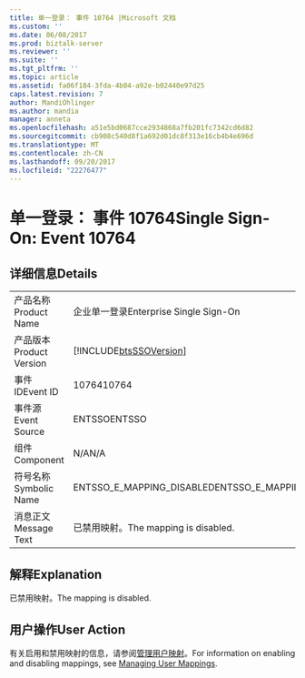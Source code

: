 ```yaml
---
title: 单一登录： 事件 10764 |Microsoft 文档
ms.custom: ''
ms.date: 06/08/2017
ms.prod: biztalk-server
ms.reviewer: ''
ms.suite: ''
ms.tgt_pltfrm: ''
ms.topic: article
ms.assetid: fa06f184-3fda-4b04-a92e-b02440e97d25
caps.latest.revision: 7
author: MandiOhlinger
ms.author: mandia
manager: anneta
ms.openlocfilehash: a51e5bd0687cce2934868a7fb201fc7342cd6d82
ms.sourcegitcommit: cb908c540d8f1a692d01dc8f313e16cb4b4e696d
ms.translationtype: MT
ms.contentlocale: zh-CN
ms.lasthandoff: 09/20/2017
ms.locfileid: "22276477"
---
```

# <a name="single-sign-on-event-10764"></a><span data-ttu-id="3a191-102">单一登录： 事件 10764</span><span class="sxs-lookup"><span data-stu-id="3a191-102">Single Sign-On: Event 10764</span></span>
## <a name="details"></a><span data-ttu-id="3a191-103">详细信息</span><span class="sxs-lookup"><span data-stu-id="3a191-103">Details</span></span>  
  
|||  
|-|-|  
|<span data-ttu-id="3a191-104">产品名称</span><span class="sxs-lookup"><span data-stu-id="3a191-104">Product Name</span></span>|<span data-ttu-id="3a191-105">企业单一登录</span><span class="sxs-lookup"><span data-stu-id="3a191-105">Enterprise Single Sign-On</span></span>|  
|<span data-ttu-id="3a191-106">产品版本</span><span class="sxs-lookup"><span data-stu-id="3a191-106">Product Version</span></span>|[!INCLUDE[btsSSOVersion](../includes/btsssoversion-md.md)]|  
|<span data-ttu-id="3a191-107">事件 ID</span><span class="sxs-lookup"><span data-stu-id="3a191-107">Event ID</span></span>|<span data-ttu-id="3a191-108">10764</span><span class="sxs-lookup"><span data-stu-id="3a191-108">10764</span></span>|  
|<span data-ttu-id="3a191-109">事件源</span><span class="sxs-lookup"><span data-stu-id="3a191-109">Event Source</span></span>|<span data-ttu-id="3a191-110">ENTSSO</span><span class="sxs-lookup"><span data-stu-id="3a191-110">ENTSSO</span></span>|  
|<span data-ttu-id="3a191-111">组件</span><span class="sxs-lookup"><span data-stu-id="3a191-111">Component</span></span>|<span data-ttu-id="3a191-112">N/A</span><span class="sxs-lookup"><span data-stu-id="3a191-112">N/A</span></span>|  
|<span data-ttu-id="3a191-113">符号名称</span><span class="sxs-lookup"><span data-stu-id="3a191-113">Symbolic Name</span></span>|<span data-ttu-id="3a191-114">ENTSSO_E_MAPPING_DISABLED</span><span class="sxs-lookup"><span data-stu-id="3a191-114">ENTSSO_E_MAPPING_DISABLED</span></span>|  
|<span data-ttu-id="3a191-115">消息正文</span><span class="sxs-lookup"><span data-stu-id="3a191-115">Message Text</span></span>|<span data-ttu-id="3a191-116">已禁用映射。</span><span class="sxs-lookup"><span data-stu-id="3a191-116">The mapping is disabled.</span></span>|  
  
## <a name="explanation"></a><span data-ttu-id="3a191-117">解释</span><span class="sxs-lookup"><span data-stu-id="3a191-117">Explanation</span></span>  
 <span data-ttu-id="3a191-118">已禁用映射。</span><span class="sxs-lookup"><span data-stu-id="3a191-118">The mapping is disabled.</span></span>  
  
## <a name="user-action"></a><span data-ttu-id="3a191-119">用户操作</span><span class="sxs-lookup"><span data-stu-id="3a191-119">User Action</span></span>  
 <span data-ttu-id="3a191-120">有关启用和禁用映射的信息，请参阅[管理用户映射](../core/managing-user-mappings.md)。</span><span class="sxs-lookup"><span data-stu-id="3a191-120">For information on enabling and disabling mappings, see [Managing User Mappings](../core/managing-user-mappings.md).</span></span>